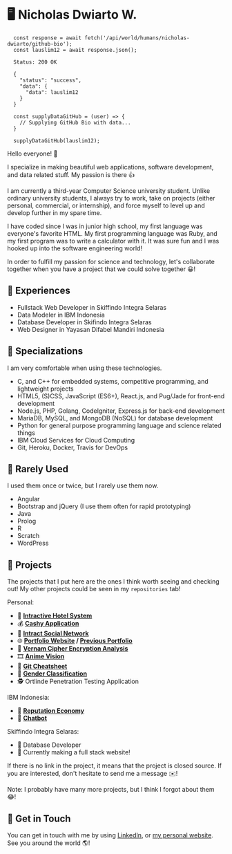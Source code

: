 # 🖥️ Nicholas Dwiarto W.

```
  const response = await fetch('/api/world/humans/nicholas-dwiarto/github-bio');
  const lauslim12 = await response.json();

  Status: 200 OK

  {
    "status": "success",
    "data": {
      "data": lauslim12
    }
  }

  const supplyDataGitHub = (user) => {
    // Supplying GitHub Bio with data...
  }

  supplyDataGitHub(lauslim12);
```

Hello everyone! 👋

I specialize in making beautiful web applications, software development, and data related stuff. My passion is there 👍

I am currently a third-year Computer Science university student. Unlike ordinary university students, I always try to work, take on projects (either personal, commercial, or internship), and force myself to level up and develop further in my spare time.

I have coded since I was in junior high school, my first language was everyone's favorite HTML. My first programming language was Ruby, and my first program was to write a calculator with it. It was sure fun and I was hooked up into the software engineering world!

In order to fulfill my passion for science and technology, let's collaborate together when you have a project that we could solve together 😀!

## 🏢 Experiences

- Fullstack Web Developer in Skiffindo Integra Selaras
- Data Modeler in IBM Indonesia
- Database Developer in Skifindo Integra Selaras
- Web Designer in Yayasan Difabel Mandiri Indonesia

## 🧰 Specializations

I am very comfortable when using these technologies.

- C, and C++ for embedded systems, competitive programming, and lightweight projects
- HTML5, (S)CSS, JavaScript (ES6+), React.js, and Pug/Jade for front-end development
- Node.js, PHP, Golang, CodeIgniter, Express.js for back-end development
- MariaDB, MySQL, and MongoDB (NoSQL) for database development
- Python for general purpose programming language and science related things
- IBM Cloud Services for Cloud Computing
- Git, Heroku, Docker, Travis for DevOps

## 🤷 Rarely Used

I used them once or twice, but I rarely use them now.

- Angular
- Bootstrap and jQuery (I use them often for rapid prototyping)
- Java
- Prolog
- R
- Scratch
- WordPress

## 💼 Projects
The projects that I put here are the ones I think worth seeing and checking out! My other projects could be seen in my `repositories` tab!

Personal:
  - 🏨 **[Intractive Hotel System](https://nicholasdw.com/Intractive)**
  - 💰 **[Cashy Application](https://cashy.herokuapp.com/)**
  - 💬 **[Intract Social Network](https://nicholasdw.com/Intract)**
  - 🌐 **[Portfolio Website](https://nicholasdw.com/) / [Previous Portfolio](https://nicholasdw.com/Portofolio%20Real/)**
  - 🔑 **[Vernam Cipher Encryption Analysis](https://github.com/lauslim12/vernam-cipher)**
  - 🎞️ **[Anime Vision](https://github.com/lauslim12/anime-vision)**
  - 📒 **[Git Cheatsheet](https://nicholasdw.com/software-engineering)**
  - 🧑 **[Gender Classification](https://github.com/lauslim12/gender-classification)**
  - 🕵 Ortlinde Penetration Testing Application

IBM Indonesia:
  - 🤑 **[Reputation Economy](https://github.com/lauslim12/Reputation-Economics-IBM-Intern-Project)**
  - 🤖 **[Chatbot](https://github.com/lauslim12/Banking-Chatbot-IBM-Watson-Assistant)**

Skiffindo Integra Selaras:
  - 📃 Database Developer
  - 📏 Currently making a full stack website!

If there is no link in the project, it means that the project is closed source. If you are interested, don't hesitate to send me a message ✉️!

Note: I probably have many more projects, but I think I forgot about them 😂!

## 📱 Get in Touch

You can get in touch with me by using [LinkedIn](https://www.linkedin.com/in/nicholasdwiarto/), or [my personal website](https://www.nicholasdw.com). See you around the world 🌎!
